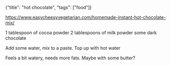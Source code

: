{"title": "hot chocolate", "tags": ["food"]}

https://www.easycheesyvegetarian.com/homemade-instant-hot-chocolate-mix/

1 tablespoon of cocoa powder
2 tablespoons of milk powder
some dark chocolate

Add some water, mix to a paste. Top up with hot water

Feels a bit watery, needs more fats. Maybe with some butter?


